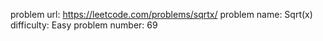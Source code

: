 problem url: https://leetcode.com/problems/sqrtx/
problem name: Sqrt(x)
difficulty: Easy
problem number: 69

